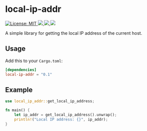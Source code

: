 <h1>local-ip-addr</h1>
<p>
  <a href="LICENSE" target="_blank">
    <img alt="License: MIT" src="https://img.shields.io/badge/License-MIT-blue.svg" />
  </a>
  <a href="https://crates.io/crates/local-ip-addr" target="_blank">
    <img src="https://img.shields.io/crates/v/local-ip-addr.svg" />
  </a>
  
  <a href="https://crates.io/crates/local-ip-addr" target="_blank">
    <img src="https://img.shields.io/crates/dr/local-ip-addr" />
  </a>
  
  <a href="https://docs.rs/local-ip-addr" target="_blank">
    <img src="https://docs.rs/local-ip-addr/badge.svg" />
  </a>
</p>

A simple library for getting the local IP address of the current host.

## Usage

Add this to your `Cargo.toml`:

```toml
[dependencies]
local-ip-addr = "0.1"
```

## Example

```rust
use local_ip_addr::get_local_ip_address;

fn main() {
    let ip_addr = get_local_ip_address().unwrap();
    println!("Local IP address: {}", ip_addr);
}
```

